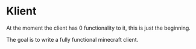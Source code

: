 # Klient

At the moment the client has 0 functionality to it, this is just the beginning.

The goal is to write a fully functional minecraft client.